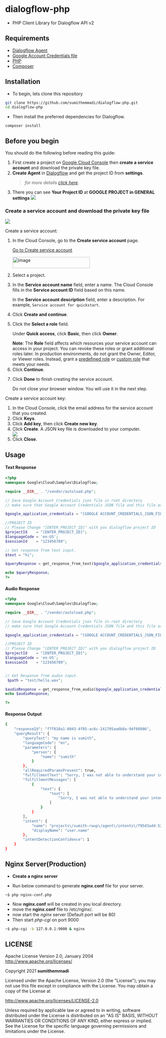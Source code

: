 # dialogflow-php
- PHP Client Library for Dialogflow API v2

## Requirements

* [Dialogflow Agent](https://dialogflow.com/docs/reference/v2-agent-setup)
* [Google Account Credentials file](https://cloud.google.com/docs/authentication/production)
* [PHP ](http://php.net/downloads.php)
* [Composer](https://getcomposer.org/)

## Installation

- To begin, lets clone this repository
```bash
git clone https://github.com/sumithemmadi/dialogflow-php.git
cd dialogflow-php
```
- Then  install the preferred dependencies for Dialogflow.

```
composer install
```

<h2 id="before" data-text="Before you begin">Before you begin</h2>
<p>You should do the following before reading this guide:</p>
<ol>
  <li>First create a project on <a href="https://console.cloud.google.com/projectselector/iam-admin/serviceaccounts/create?supportedpurview=project">Google Cloud Console</a> then <strong>create a service account</strong> and download the private key file. </li>
  <li><strong>Create Agent</strong> in <a href="https://dialogflow.cloud.google.com/">Dialogflow</a> and get the project ID from <strong>settings</strong>.
     <blockquote>
       <p><em>for more details <a href="https://cloud.google.com/dialogflow/es/docs/quick/build-agent#create-an-agent">click here</a>.</em></p>
     </blockquote> 
   </li>
   <li>There you can see <b>Your Project ID</b>  at <b>GOOGLE PROJECT in GENERAL settings</b>
     <img src="https://user-images.githubusercontent.com/50250422/138579929-1da3be87-c588-4c37-8ebf-45b5a3b5f0d8.png"></img>
   </li>
</ol>

<h3 id="sa-create" data-text="Create a service account and download the private key file">Create a service account and download the private key file</h3>
<p>
<img src="https://user-images.githubusercontent.com/50250422/135780322-ed003c6f-cf2e-47dd-9c0f-e176e90fc91c.png"></img>
<p> Create a service account: </p>
<ol>
  <li>
    <p> In the Cloud Console, go to the <b>Create service account</b> page. </p>
    <a href="https://console.cloud.google.com/projectselector/iam-admin/serviceaccounts/create?supportedpurview=project" class="button button-primary" target="console" track-name="consoleLink" track-type="quickstart" track-metadata-position="body">Go to Create service account</a>
    <p><a href="https://console.cloud.google.com/projectselector/iam-admin/serviceaccounts/create?supportedpurview=project"><img src="https://user-images.githubusercontent.com/50250422/138555276-6a1b7cbe-e9bb-40e5-863d-c20b4dfcd63d.jpg" height=36px width=250px alt="image"></a></p>
  </li>
  <li> Select a project. </li>
  <li>
    <p> In the <b>Service account name</b> field, enter a name. The Cloud Console fills in the <b>Service account ID</b> field based on this name. </p>
    <p> In the <b>Service account description</b> field, enter a description. For example, <code translate="no" dir="ltr">Service account for quickstart</code>. </p>
  </li>
  <li> Click <b>Create and continue</b>. </li>
  <li>
    <p> Click the <b>Select a role</b> field. </p>
    <p> Under <b>Quick access</b>, click <b>Basic</b>, then click <b>Owner</b>. </p>
    <aside class="note">
      <b>Note</b>: The <b>Role</b> field affects which resources your service account can access in your project. You can revoke these roles or grant additional roles later. In production environments, do not grant the Owner, Editor, or Viewer roles. Instead, grant a <a href="https://cloud.google.com/iam/docs/understanding-roles#predefined_roles">predefined role</a> or <a href="https://cloud.google.com/iam/docs/understanding-custom-roles">custom role</a> that meets your needs.
    </aside>
  </li>
  <li> Click <b>Continue</b>. </li>
  <li>
    <p> Click <b>Done</b> to finish creating the service account. </p>
    <p> Do not close your browser window. You will use it in the next step. </p>
  </li>
</ol>
<p> Create a service account key: </p>
<ol>
  <li> In the Cloud Console, click the email address for the service account that you created. </li>
  <li> Click <b>Keys</b>. </li>
  <li> Click <b>Add key</b>, then click <b>Create new key</b>. </li>
  <li> Click <b>Create</b>. A JSON key file is downloaded to your computer. </li>
  <img src="https://user-images.githubusercontent.com/50250422/135780443-9d351d03-405c-49a4-9317-9131bab92041.png"></img>
  <li> Click <b>Close</b>. </li>
</ol>
</p>


## Usage

#### Text Response
```php
<?php
namespace Google\Cloud\Samples\Dialogflow;

require __DIR__ . "/vendor/autoload.php";

// Save Google Account Credentials json file in root directory
// make sure that Google Account Credentials JSON file and this file are in same directory.

$google_application_credentials = "[GOOGLE ACCOUNT_CREDENTIALS_JSON_FILE]";

//PROJECT ID
// Please Change "[ENTER_PROJECT_ID]" with you dialogflow project ID
$projectId    = "[ENTER_PROJECT_ID]";
$languageCode = 'en-US';
$sessionId    = "123456789";

// Get response from text input.
$text = "hi";

$queryResponse = get_response_from_text($google_application_credentials,$projectId,$sessionId,$languageCode,$text);

echo $queryResponse;
?>
```
#### Audio Response
```php
<?php
namespace Google\Cloud\Samples\Dialogflow;

require __DIR__ . "/vendor/autoload.php";

// Save Google Account Credentials json file in root directory
// make sure that Google Account Credentials JSON file and this file are in same directory.

$google_application_credentials = "[GOOGLE ACCOUNT_CREDENTIALS_JSON_FILE]";

//PROJECT ID
// Please Change "[ENTER_PROJECT_ID]" with you dialogflow project ID
$projectId    = "[ENTER_PROJECT_ID]";
$languageCode = 'en-US';
$sessionId    = "123456789";


// Get Response from audio input.
 $path = "test/hello.wav";

$audioResponse = get_response_from_audio($google_application_credentials,$projectId,$path, $sessionId, $languageCode);
echo $audioResponse;

?>
```
#### Response Output 

```sh
{
    "responseId": "f7f810a1-0043-4f85-ac6c-241705aa6b8a-94f60986",
    "queryResult": {
        "queryText": "my name is sumith",
        "languageCode": "en",
        "parameters": {
            "person": {
                "name": "sumith"
            }
        },
        "allRequiredParamsPresent": true,
        "fulfillmentText": "Sorry, I was not able to understand your intention . I'm trying to get better at this thing.",
        "fulfillmentMessages": [
            {
                "text": {
                    "text": [
                        "Sorry, I was not able to understand your intention . I'm trying to get better at this thing."
                    ]
                }
            }
        ],
        "intent": {
            "name": "projects\/sumith-rwup\/agent\/intents\/f95d3add-52fb-4119-87f0-e1717181173d",
            "displayName": "user.name"
        },
        "intentDetectionConfidence": 1
    }
}
```
## Nginx Server(Production)
- **Create a nginx server** 

- Run below command to generate **nginx.conf** file for your server.
```
~$ php nginx-conf.php
```
- Now **nginx.conf** will be created in you local directory.
- move the  **nginx.conf** file to /etc/nginx/.
- now start the *nginx* server (Default port will be 80)
- Then start *php-cgi* on port 9000
```bash
~$ php-cgi -b 127.0.0.1:9000 & nginx
```

## LICENSE
   Apache License
   Version 2.0, January 2004
   http://www.apache.org/licenses/

   Copyright  2021  <b>sumithemmadi</b>

   Licensed under the Apache License, Version 2.0 (the "License");
   you may not use this file except in compliance with the License.
   You may obtain a copy of the License at

   http://www.apache.org/licenses/LICENSE-2.0

   Unless required by applicable law or agreed to in writing, software
   distributed under the License is distributed on an "AS IS" BASIS,
   WITHOUT WARRANTIES OR CONDITIONS OF ANY KIND, either express or implied.
   See the License for the specific language governing permissions and
   limitations under the License.

